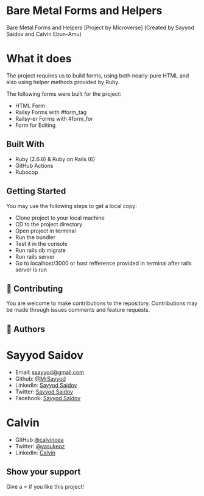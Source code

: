 # Bare Metal Forms and Helpers
Bare Metal Forms and Helpers [Project by Microverse] (Created by Sayyod Saidov and Calvin Ebun-Amu)


# What it does

The project requires us to build forms, using both nearly-pure HTML and also using helper methods provided by Ruby.  

The following forms were built for the project:

- HTML Form
- Railsy Forms with #form_tag
- Railsy-er Forms with #form_for
- Form for Editing


## Built With

- Ruby (2.6.6) & Ruby on Rails (6)
- GitHub Actions
- Rubocop


## Getting Started
You may use the following steps to get a local copy:

- Clone project to your local machine
- CD to the project directory
- Open project in terminal
- Run the bundler
- Test it in the console
- Run rails db:migrate
- Run rails server
- Go to localhost/3000 or host refference provided in terminal after rails server is run


## 🤝 Contributing
You are welcome to make contributions to the repository. Contributions may be made through issues comments and feature requests.

## 👤 Authors

# Sayyod Saidov

- Email: ssayyod@gmail.com
- Github: [@MrSayyod](https://github.com/MrSayyod) 
- LinkedIn:  [Sayyod Saidov](https://www.linkedin.com/in/sayyod-saidov-507b0818b)
- Twitter: [Sayyod Saidov](https://twitter.com/sayyodsaidov)
- Facebook: [Sayyod Saidov](https://www.facebook.com/sayyod)

# Calvin
- GitHub [@calvinoea](https://github.com/calvinoea/)
- Twitter: [@yasukeoz](https://twitter.com/yasukeoz)
- LinkedIn: [Calvin](https://www.linkedin.com/in/calvin-ebun-amu-9b200017a/)

## Show your support
Give a ⭐️ if you like this project!
